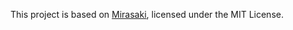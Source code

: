 This project is based on [Mirasaki](https://github.com/Mirasaki/mirasaki-music-bot?tab=readme-ov-file), licensed under the MIT License.
 

